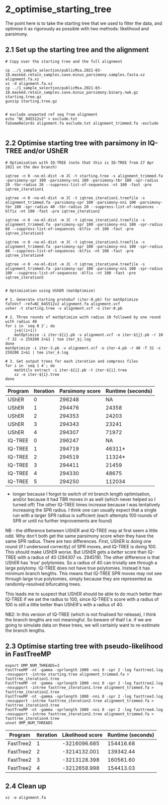 # 2_optimise_starting_tree

The point here is to take the starting tree that we used to filter the data, and optimise it as rigorously as possible with two methods: likelihood and parsimony.


## 2.1 Set up the starting tree and the alignment

```
# Copy over the starting tree and the full alignment

cp ../1_sample_selection/publicMsa.2021-03-18.masked.retain_samples.save.minus_parsimony.samples.fasta.xz alignment.fa.xz
xz -d alignment.fa.xz
cp ../1_sample_selection/publicMsa.2021-03-18.masked.retain_samples.save.minus_parsimony.binary.nwk.gz starting.tree.gz
gunzip starting.tree.gz


# exclude unwanted ref seq from alignment
echo "NC_045512v2" > exclude.txt
faSomeRecords alignment.fa exclude.txt alignment_trimmed.fa -exclude


```


## 2.2 Optimise starting tree with parsimony in IQ-TREE and/or UShER

```
# Optimisation with IQ-TREE (note that this is IQ-TREE from 27 Apr 2021 on the dev branch)

iqtree -n 0 -no-ml-dist -m JC -t starting.tree -s alignment_trimmed.fa -parsimony-spr 100 -parsimony-nni 100 -parsimony-tbr 100 -spr-radius 20 -tbr-radius 20 --suppress-list-of-sequences -nt 100 -fast -pre iqtree_iteration1

iqtree -n 0 -no-ml-dist -m JC -t iqtree_iteration1.treefile -s alignment_trimmed.fa -parsimony-spr 100 -parsimony-nni 100 -parsimony-tbr 100 -spr-radius 40 -tbr-radius 20 --suppress-list-of-sequences -blfix -nt 100 -fast -pre iqtree_iteration2

iqtree -n 0 -no-ml-dist -m JC -t iqtree_iteration2.treefile -s alignment_trimmed.fa -parsimony-spr 100 -parsimony-nni 100 -spr-radius 60 --suppress-list-of-sequences -blfix -nt 100 -fast -pre iqtree_iteration3

iqtree -n 0 -no-ml-dist -m JC -t iqtree_iteration3.treefile -s alignment_trimmed.fa -parsimony-spr 100 -parsimony-nni 100 -spr-radius 80 --suppress-list-of-sequences -blfix -nt 100 -fast -pre iqtree_iteration4

iqtree -n 0 -no-ml-dist -m JC -t iqtree_iteration4.treefile -s alignment_trimmed.fa -parsimony-spr 100 -parsimony-nni 100 -spr-radius 100 --suppress-list-of-sequences -blfix -nt 100 -fast -pre iqtree_iteration5


# Optimization using UShER (matOptimize)

# 1. Generate starting protobuf (iter-0.pb) for matOptimize
faToVcf -ref=NC_045512v2 alignment.fa alignment.vcf
usher -t starting.tree -v alignment.vcf -o iter-0.pb

# 2. Three rounds of matOptimize with radius 10 followed by one round with radius 40
for i in `seq 0 2`; do
    j=$((i+1))
    matOptimize -i iter-${i}.pb -v alignment.vcf -o iter-${j}.pb -r 10 -T 32 -s 259200 2>&1 | tee iter_$j.log 
done 
matOptimize -i iter-3.pb -v alignment.vcf -o iter-4.pb -r 40 -T 32 -s 259200 2>&1 | tee iter_4.log 

# 3. Get output trees for each iteration and compress files
for i in `seq 1 4`; do
    matUtils extract -i iter-${i}.pb -t iter-${i}.tree 
    xz -e iter-${i}.tree 
done 

```

| Program   | Iteration | Parsimony score | Runtime (seconds) |
|-----------|-----------|-----------------|-------------------|
| UShER     | 0         | 296248          | NA                |
| UShER     | 1         | 294476          | 24358             |
| UShER     | 2         | 294353          | 24203             |
| UShER     | 3         | 294343          | 23241             |
| UShER     | 4         | 294307          | 71972             |
| IQ-TREE   | 0         | 296247          | NA                |
| IQ-TREE   | 1         | 294719          | 46311*            |
| IQ-TREE   | 2         | 294519          | 11324*            |
| IQ-TREE   | 3         | 294411          | 21459             |
| IQ-TREE   | 4         | 294330          | 48675             |
| IQ-TREE   | 5         | 294250          | 112034            |

* longer because I forgot to switch of ml branch length optimisation, and/or because it had TBR moves in as well (which never helped so I turned off)
The other IQ-TREE times increase because I was tentatively increasing the SPR radius. I think one can usually expect that a single run with a larger SPR radius is sufficient (each attempts 100 rounds of SPR or until no further improvements are found)

NB - the difference between UShER and IQ-TREE may at first seem a little odd. Why don't both get the same parsimony score when they have the same SPR radius. There are two differences. First, UShER is doing one round (if I undersood correctly) of SPR moves, and IQ-TREE is doing 100. This should make UShER worse. But UShER gets a *better* score than IQ-TREE with a radius of 40 (294307 vs. 294519). The other difference is that UShER has 'true' polytomies. So a radius of 40 can trivially see through a large polytomy. IQ-TREE does not have true polytomies. Instead it has minimum branch lengths. This means that IQ-TREE SPR moves may not see through large true polytomies, simply because they are represented as randomly-resolved bifurcating trees. 

This leads me to suspect that UShER should be able to do much better than IQ-TREE if we set the radius to 100, since IQ-TREE's score with a radius of 100 is still a little better than UShER's with a radius of 40. 

NB2: In this version of IQ-TREE (which is not finalised for release), I think the branch lengths are not meaningful. So beware of that! I.e. if we are going to simulate data on these trees, we will certainly want to re-estimate the branch lengths.

## 2.3 Optimise starting tree with pseudo-likelihood in FastTreeMP

```
export OMP_NUM_THREADS=3
FastTreeMP -nt -gamma -sprlength 1000 -nni 0 -spr 2 -log fasttree1.log -nosupport -intree starting.tree alignment_trimmed.fa > fasttree_iteration1.tree
FastTreeMP -nt -gamma -sprlength 1000 -nni 0 -spr 2 -log fasttree2.log -nosupport -intree fasttree_iteration1.tree alignment_trimmed.fa > fasttree_iteration2.tree
FastTreeMP -nt -gamma -sprlength 1000 -nni 0 -spr 2 -log fasttree3.log -nosupport -intree fasttree_iteration2.tree alignment_trimmed.fa > fasttree_iteration3.tree
FastTreeMP -nt -gamma -sprlength 1000 -nni 0 -spr 2 -log fasttree4.log -nosupport -intree fasttree_iteration2.tree alignment_trimmed.fa > fasttree_iteration4.tree
unset OMP_NUM_THREADS
```

| Program   | Iteration | Likelihood score| Runtime (seconds) |
|-----------|-----------|-----------------|-------------------|
| FastTree2 | 1         | -3216096.685    | 154416.68         |
| FastTree2 | 2         | -3214132.001    | 139342.44         |
| FastTree2 | 3         | -3213128.398    | 160561.60         |
| FastTree2 | 4         | -3212658.998    | 154413.03         |



## 2.4 Clean up

```
xz -e alignment.fa
```
